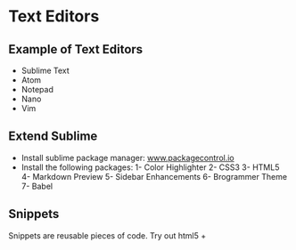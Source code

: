 # Text Editors

## Example of Text Editors
- Sublime Text
- Atom
- Notepad
- Nano
- Vim

## Extend Sublime
- Install sublime package manager: www.packagecontrol.io
- Install the following packages:
1- Color Highlighter
2- CSS3
3- HTML5
4- Markdown Preview
5- Sidebar Enhancements
6- Brogrammer Theme
7- Babel

## Snippets
Snippets are reusable pieces of code. Try out html5 + <tab>
